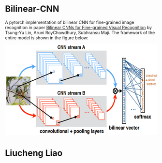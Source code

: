 # Bilinear-CNN
A pytorch implementation of bilinear CNN for fine-grained image recognition in paper [Bilinear CNNs for Fine-grained Visual
Recognition](https://arxiv.org/pdf/1504.07889.pdf) by Tsung-Yu Lin, Aruni RoyChowdhury, Subhransu Maji.
The framework of the entire model is shown in the figure below:
<div align=center><img src="framework.png" width="600" height="300"/></div>

# Liucheng Liao
